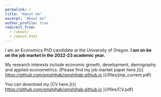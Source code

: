 ```yaml
---
permalink: /
title: "About me"
excerpt: "About me"
author_profile: true
redirect_from: 
  - /about/
  - /about.html
---
```


I am an Economics PhD candidate at the University of Oregon. **I am on be on the job market in the 2022-23 academic year.**

My research interests include economic growth, development, demography and applied econometrics. [Please find my job market paper here.]({{ https://github.com/smshihab/smshihab.github.io }}/files/jmp_current.pdf)

You can download my [CV here.]({{ https://github.com/smshihab/smshihab.github.io }}/files/CV.pdf)
